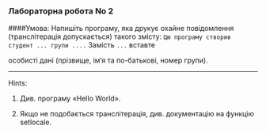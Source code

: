 ### Лабораторна робота No 2
####Умова:
Напишіть програму, яка друкує охайне повідомлення (транслітерація допускається)
такого змісту: `Цю програму створив студент ... групи ....` Замість `...` вставте

особисті дані (прізвище, ім’я та по-батькові, номер групи).

-----
Hints:

1. Див. програму «Hello World».

2. Якщо не подобається транслітерація, див. документацію на функцію setlocale.
